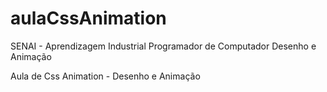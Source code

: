 aulaCssAnimation
================

SENAI - Aprendizagem Industrial Programador de Computador
Desenho e Animação
    
Aula de Css Animation - Desenho e Animação